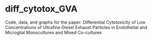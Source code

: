 # diff_cytotox_GVA
Code, data, and graphs for the paper: Differential Cytotoxicity of Low Concentrations of Ultrafine Diesel Exhaust Particles in Endothelial and Microglial Monocultures and Mixed Co-cultures
